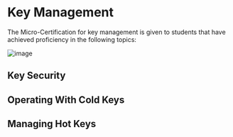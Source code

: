 # Key Management

The Micro-Certification for key management is given to students that have achieved proficiency in the following topics:

![image](https://user-images.githubusercontent.com/73705450/134786679-6cd154b3-94c6-4e2b-8d5c-6089739ce1a9.png)
## Key Security

## Operating With Cold Keys

## Managing Hot Keys



